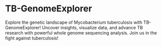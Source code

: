 # TB-GenomeExplorer
Explore the genetic landscape of Mycobacterium tuberculosis with TB-GenomeExplorer! Uncover insights, visualize data, and advance TB research with powerful whole genome sequencing analysis. Join us in the fight against tuberculosis!
